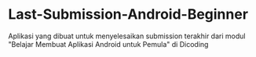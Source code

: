 # Last-Submission-Android-Beginner
Aplikasi yang dibuat untuk menyelesaikan submission terakhir dari modul "Belajar Membuat Aplikasi Android untuk Pemula" di Dicoding
